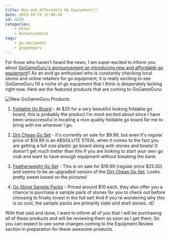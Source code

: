 ```yaml
---
title: New and Affordable Go Equipment!!!
date: 2013-10-29 12:00:20
id: 4239
categories:
	- Other
	- Announcements
tags:
	- go-equipment
	- gogameguru
---
```


For those who haven't heard the news, I am super excited to inform you about [GoGameGuru's announcement on introducing new and affordable go equipment](http://gogameguru.com/new-affordable-go-equipment/)!! As an avid go enthusiast who is constantly checking local stores and online retailers for go equipment, it is really exciting to see GoGameGuru fill a niche of go equipment that I think is desperately lacking right now. Here are the featured products that are coming to GoGameGuru:

<!-- more -->

![New GoGameGuru Products](/images/2013/10/ggg-new-products.jpg)

1.  [Foldable Go Board](http://shop.gogameguru.com/folding-go-board/?acc=e4da3b7fbbce2345d7772b0674a318d5) - At $25 for a very beautiful looking foldable go board, this is probably the product I'm most excited about since I have been unsuccessful in locating a nice quality foldable go board for me to bring with me wherever I go.

2.  [Dirt Cheap Go Set](http://shop.gogameguru.com/dirt-cheap-go-set/?acc=e4da3b7fbbce2345d7772b0674a318d5) - It's currently on sale for $9.99, but even it's regular price of $14.99 is an ABSOLUTE STEAL when it comes to the fact you are getting a full size plastic go board along with stones and bowls! It doesn't get much better than this if you are looking to start your own go club and want to have enough equipment without breaking the bank.

3.  [Featherweight Go Set](http://shop.gogameguru.com/plastic-biconvex-stones-go-set/?acc=e4da3b7fbbce2345d7772b0674a318d5) - This is on sale for $19.99 (regular price $25.00) and seems to be an upgraded version of the [Dirt Cheap Go Set](http://shop.gogameguru.com/dirt-cheap-go-set/). Looks pretty sweet based on the pictures!

4.  [Go Stone Sample Packs](http://shop.gogameguru.com/go-stones/?acc=e4da3b7fbbce2345d7772b0674a318d5) - Priced around $10 each, they also offer you a chance to purchase a sample pack of stones for you to check out before choosing to finally invest in the full set! And if you're wondering why this is so cool, the sample packs are primarily slate and shell stones. xD

With that said and done, I want to inform all of you that I will be purchasing all of these products and will be reviewing them as soon as I get them. So you can expect to see some changes coming to the Equipment Review section in preparation for these awesome products.
